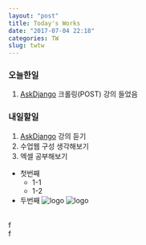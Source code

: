 ```yaml
---
layout: "post"
title: Today's Works
date: "2017-07-04 22:18"
categories: TW
slug: twtw
---
```


### 오늘한일
1. [AskDjango](https://nomade.kr) 크롤링(POST) 강의 들었음


### 내일할일
1. [AskDjango](https://nomade.kr) 강의 듣기
2. 수업웹 구성 생각해보기
3. 엑셀 공부해보기

- 첫번째
  - 1-1
  - 1-2
- 두번째
![logo](/public/img/we_will_be_giants_by_yalestewart.jpg)
![logo](/public/logo2.png)


<br>
f<br>f
